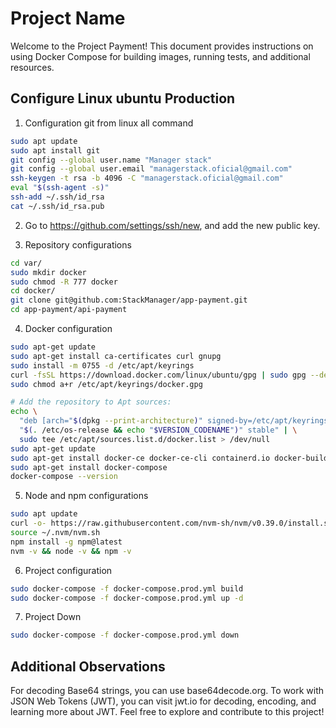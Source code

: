 # Project Name

Welcome to the Project Payment! This document provides instructions on using Docker Compose for building images, running tests, and additional resources.

## Configure Linux ubuntu Production

1.  Configuration git from linux all command

```bash
sudo apt update
sudo apt install git
git config --global user.name "Manager stack"
git config --global user.email "managerstack.oficial@gmail.com"
ssh-keygen -t rsa -b 4096 -C "managerstack.oficial@gmail.com"
eval "$(ssh-agent -s)"
ssh-add ~/.ssh/id_rsa
cat ~/.ssh/id_rsa.pub
```

2. Go to https://github.com/settings/ssh/new, and add the new public key.

3. Repository configurations

```bash
cd var/
sudo mkdir docker
sudo chmod -R 777 docker
cd docker/
git clone git@github.com:StackManager/app-payment.git
cd app-payment/api-payment
```

4. Docker configuration

```bash
sudo apt-get update
sudo apt-get install ca-certificates curl gnupg
sudo install -m 0755 -d /etc/apt/keyrings
curl -fsSL https://download.docker.com/linux/ubuntu/gpg | sudo gpg --dearmor -o /etc/apt/keyrings/docker.gpg
sudo chmod a+r /etc/apt/keyrings/docker.gpg

# Add the repository to Apt sources:
echo \
  "deb [arch="$(dpkg --print-architecture)" signed-by=/etc/apt/keyrings/docker.gpg] https://download.docker.com/linux/ubuntu \
  "$(. /etc/os-release && echo "$VERSION_CODENAME")" stable" | \
  sudo tee /etc/apt/sources.list.d/docker.list > /dev/null
sudo apt-get update
sudo apt-get install docker-ce docker-ce-cli containerd.io docker-buildx-plugin docker-compose-plugin
sudo apt-get install docker-compose
docker-compose --version
```

5. Node and npm configurations

```bash
sudo apt update
curl -o- https://raw.githubusercontent.com/nvm-sh/nvm/v0.39.0/install.sh | bash
source ~/.nvm/nvm.sh
npm install -g npm@latest
nvm -v && node -v && npm -v
```

6. Project configuration

```bash
sudo docker-compose -f docker-compose.prod.yml build
sudo docker-compose -f docker-compose.prod.yml up -d
```

7. Project Down

```bash
sudo docker-compose -f docker-compose.prod.yml down
```

## Additional Observations

For decoding Base64 strings, you can use base64decode.org.
To work with JSON Web Tokens (JWT), you can visit jwt.io for decoding, encoding, and learning more about JWT.
Feel free to explore and contribute to this project!
